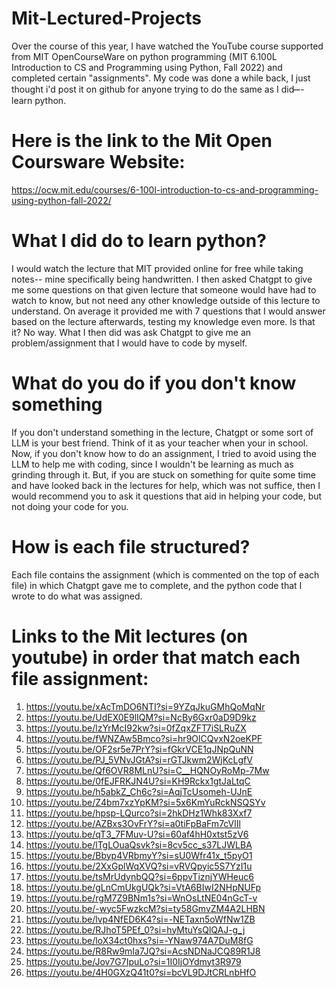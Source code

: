 # Mit-Lectured-Projects
Over the course of this year, I have watched the YouTube course supported from MIT OpenCourseWare on python programming (MIT 6.100L Introduction to CS and Programming using Python, Fall 2022) and completed certain "assignments". My code was done a while back, I just thought i'd post it on github for anyone trying to do the same as I did ̶̶-- learn python.

# Here is the link to the Mit Open Coursware Website: 
https://ocw.mit.edu/courses/6-100l-introduction-to-cs-and-programming-using-python-fall-2022/

# What I did do to learn python?
I would watch the lecture that MIT provided online for free while taking notes-- mine specifically being handwritten. I then asked Chatgpt to give me some questions on that given lecture that someone would have had to watch to know, but not need any other knowledge outside of this lecture to understand. On average it provided me with 7 questions that I would answer based on the lecture afterwards, testing my knowledge even more. Is that it? No way. What I then did was ask Chatgpt to give me an problem/assignment that I would have to code by myself.

# What do you do if you don't know something
If you don't understand something in the lecture, Chatgpt or some sort of LLM is your best friend. Think of it as your teacher when your in school. Now, if you don't know how to do an assignment, I tried to avoid using the LLM to help me with coding, since I wouldn't be learning as much as grinding through it. But, if you are stuck on something for quite some time and have looked back in the lectures for help, which was not suffice, then I would recommend you to ask it questions that aid in helping your code, but not doing your code for you.

# How is each file structured?
Each file contains the assignment (which is commented on the top of each file) in which Chatgpt gave me to complete, and the python code that I wrote to do what was assigned.

# Links to the Mit lectures (on youtube) in order that match each file assignment:
1. https://youtu.be/xAcTmDO6NTI?si=9YZqJkuGMhQoMqNr
2. https://youtu.be/UdEX0E9lIQM?si=NcBy6Gxr0aD9D9kz
3. https://youtu.be/lzYrMcI92kw?si=0fZqxZFT7iSLRuZX
4. https://youtu.be/fWNZAw5Bmco?si=hr9OlCQvxN2oeKPF
5. https://youtu.be/OF2sr5e7PrY?si=fGkrVCE1qJNpQuNN
6. https://youtu.be/PJ_5VNvJGtA?si=rGTJkwm2WjKcLgfV
7. https://youtu.be/Qf6OVR8MLnU?si=C__HQNOyRoMp-7Mw
8. https://youtu.be/0fEJFRKJN4U?si=KH9Rckx1gtJaLtqC
9. https://youtu.be/h5abkZ_Ch6c?si=AqjTcUsomeh-UJnE
10. https://youtu.be/Z4bm7xzYpKM?si=5x6KmYuRckNSQSYv
11. https://youtu.be/hpsp-LQurco?si=2hkDHz1Whk83Xxf7
12. https://youtu.be/AZBxs3OvFrY?si=a0tiFpBaFm7cVlIl
13. https://youtu.be/qT3_7FMuv-U?si=60af4hH0xtst5zV6
14. https://youtu.be/lTgLOuaQsvk?si=8cv5cc_s37LJWLBA
15. https://youtu.be/Bbyp4VRbmyY?si=sU0Wfr41x_t5pyO1
16. https://youtu.be/2XxGplWqXVQ?si=vRVQpyic5S7YzI1u
17. https://youtu.be/tsMrUdynbQQ?si=6ppvTiznjYWHeuc6
18. https://youtu.be/gLnCmUkgUQk?si=VtA6BIwI2NHpNUFp
19. https://youtu.be/rgM7Z9BNm1s?si=WnOsLtNE04nGcT-v
20. https://youtu.be/-wyc5FwzkcM?si=ty58GmvZM4A2LHBN
21. https://youtu.be/lvp4NfED6K4?si=-NETaxn5oWfNw1ZB
22. https://youtu.be/RJhoT5PEf_0?si=hyMtuYsQlQAJ-g_j
23. https://youtu.be/loX34ct0hxs?si=-YNaw974A7DuM8fG
24. https://youtu.be/R8Rw9mIa7JQ?si=AcsNDNaJCQ89R1J8
25. https://youtu.be/Jov7G7IpuLo?si=1I0IjOYdmyt3R979
26. https://youtu.be/4H0GXzQ41t0?si=bcVL9DJtCRLnbHfO
